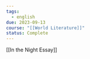 ```yaml
---
tags:
  - english
due: 2023-09-13
course: "[[World Literature]]"
status: Complete
---
```

[[In the Night Essay]]